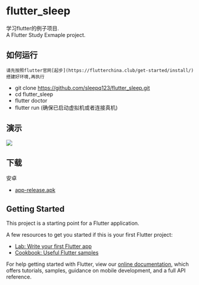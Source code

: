 # flutter_sleep

学习flutter的例子项目.  
A Flutter Study Exmaple project.

## 如何运行   
```
请先按照flutter官网[起步](https://flutterchina.club/get-started/install/)搭建好环境,再执行
```
- git clone https://github.com/sleepq123/flutter_sleep.git
- cd flutter_sleep
- flutter doctor
- flutter run (确保已启动虚拟机或者连接真机)

##  演示
<img src="https://raw.githubusercontent.com/sleepq123/flutter_sleep/master/2cff4ac867a0f793b3824d51c44c76af.gif">

## 下载
安卓
- [app-release.apk](https://raw.githubusercontent.com/sleepq123/flutter_sleep/master/app-release.apk)
## Getting Started

This project is a starting point for a Flutter application.

A few resources to get you started if this is your first Flutter project:

- [Lab: Write your first Flutter app](https://flutter.dev/docs/get-started/codelab)
- [Cookbook: Useful Flutter samples](https://flutter.dev/docs/cookbook)

For help getting started with Flutter, view our
[online documentation](https://flutter.dev/docs), which offers tutorials,
samples, guidance on mobile development, and a full API reference.
